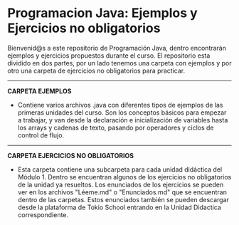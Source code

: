 # Programacion Java: Ejemplos y Ejercicios no obligatorios

Bienvenid@s a este repositorio de Programación Java, dentro encontrarán ejemplos y ejercicios propuestos durante el curso.
El repositorio esta dividido en dos partes, por un lado tenemos una carpeta con ejemplos y por otro una carpeta de ejercicios no obligatorios para practicar.
***

**CARPETA EJEMPLOS**
- Contiene varios archivos .java con diferentes tipos de ejemplos de las primeras unidades del curso. Son los conceptos básicos para empezar a trabajar, y van
desde la declaración e inicialización de variables hasta los arrays y cadenas de texto, pasando por operadores y ciclos de control de flujo.
***

**CARPETA EJERCICIOS NO OBLIGATORIOS**
- Esta carpeta contiene una subcarpeta para cada unidad didáctica del Módulo 1. Dentro se encuentran algunos de los ejercicios no obligatorios
 de la unidad ya resueltos. Los enunciados de los ejercicios se pueden ver en los archivos "Léeme.md" o "Enunciados.md" que se encuentran dentro de las carpetas.
 Estos enunciados también se pueden descargar desde la plataforma de Tokio School entrando en la Unidad Didactica correspondiente.
